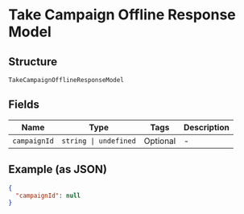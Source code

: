
# Take Campaign Offline Response Model

## Structure

`TakeCampaignOfflineResponseModel`

## Fields

| Name | Type | Tags | Description |
|  --- | --- | --- | --- |
| `campaignId` | `string \| undefined` | Optional | - |

## Example (as JSON)

```json
{
  "campaignId": null
}
```

